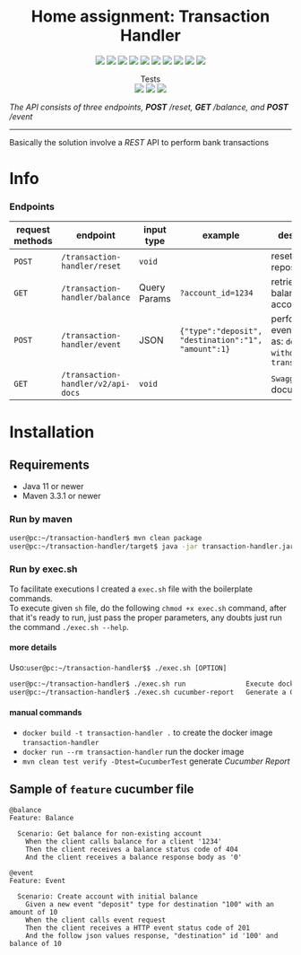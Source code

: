 <h1 align="center">Home assignment: Transaction Handler</h1>

<p align="center">
<img src="https://img.shields.io/badge/made%20by-cicero-blue.svg" >
<img src="https://img.shields.io/badge/java-11-red.svg" >
<img src="https://img.shields.io/badge/spring boot-2.6.1-important.svg" >
<img src="https://img.shields.io/badge/guava-31.0.1_jre-yellowgreen.svg" >
<img src="https://img.shields.io/badge/springfox-3.0.0-green.svg" >
<img src="https://img.shields.io/badge/cucumber-7.1.0-brightgreen.svg" >
<img src="https://img.shields.io/badge/cucumber%20reporting-5.6.1-ff6.svg" >
<img src="https://img.shields.io/badge/lombok-1.18.22-blueviolet.svg" >
<img src="https://img.shields.io/badge/docker-20.10.10-yellow.svg" >
<img src="https://img.shields.io/badge/intellij%20%28CE%29-11.0.12-red.svg" >
</p>

<p align="center">
Tests<br>
<img src="https://img.shields.io/badge/coverage-0%25-red.svg" >
<img src="https://img.shields.io/badge/it-100%25-brightgreen.svg" >
<img src="https://img.shields.io/badge/e2e-100%25-brightgreen.svg" >
</p>

_The API consists of three endpoints, **POST** /reset, **GET** /balance, and **POST** /event_

---

Basically the solution involve a _REST_ API to perform bank transactions

# Info

### Endpoints

| request methods | endpoint                           | input type   | example                                             | description                                                  |
|-----------------|------------------------------------|--------------|-----------------------------------------------------|--------------------------------------------------------------|
| `POST`          | `/transaction-handler/reset`       | `void`       |                                                     | reset repository                                             |
| `GET`           | `/transaction-handler/balance`     | Query Params | `?account_id=1234`                                  | retrieve a balance account                                   |
| `POST`          | `/transaction-handler/event`       | JSON         | `{"type":"deposit", "destination":"1", "amount":1}` | perform events such as: `deposit`, `withdraw` and `transfer` |
| `GET`           | `/transaction-handler/v2/api-docs` | `void`       |                                                     | `Swagger` api documentation                                    |

# Installation

## Requirements
- Java 11 or newer
- Maven 3.3.1 or newer

### Run by maven

```bash
user@pc:~/transaction-handler$ mvn clean package
user@pc:~/transaction-handler/target$ java -jar transaction-handler.jar
```

### Run by exec.sh
To facilitate executions I created a `exec.sh` file with the boilerplate commands.<br />
To execute given `sh` file, do the following `chmod +x exec.sh` command, after that it's ready to run, just pass the 
proper parameters, any doubts just run the command `./exec.sh --help`.

#### more details

Uso:`user@pc:~/transaction-handler$$ ./exec.sh [OPTION]`
```bash
user@pc:~/transaction-handler$ ./exec.sh run               Execute docker command to create transaction-handler image and run using 8080 port
user@pc:~/transaction-handler$ ./exec.sh cucumber-report   Generate a Cucumber report from de features files
```

#### manual commands

- `docker build -t transaction-handler .` to create the docker image `transaction-handler`
- `docker run --rm transaction-handler` run the docker image
- `mvn clean test verify -Dtest=CucumberTest` generate _Cucumber Report_


## Sample of `feature` cucumber file

```gherkin
@balance
Feature: Balance

  Scenario: Get balance for non-existing account
    When the client calls balance for a client '1234'
    Then the client receives a balance status code of 404
    And the client receives a balance response body as '0'
```

```gherkin
@event
Feature: Event

  Scenario: Create account with initial balance
    Given a new event "deposit" type for destination "100" with an amount of 10
    When the client calls event request
    Then the client receives a HTTP event status code of 201
    And the follow json values response, "destination" id '100' and balance of 10
```
